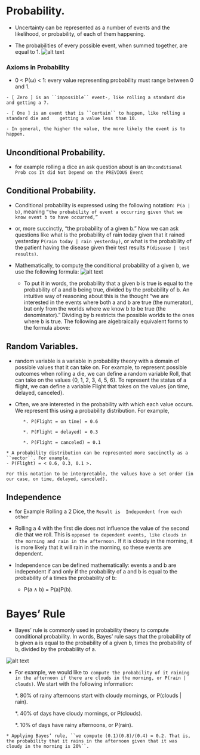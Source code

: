 
# Probability.
 
   * Uncertainty can be represented as a number of events and the likelihood, or probability, of each of them happening.

+ The probabilities of every possible event, when summed together, are equal to 1.
![alt text](lotp.png)

### Axioms in Probability

   * 0 < P(ω) < 1: every value representing probability must range between 0 and 1.

    - [ Zero ] is an ``impossible`` event-, like rolling a standard die and getting a 7.
    
    - [ One ] is an event that is ``certain`` to happen, like rolling a standard die and    getting a value less than 10.
    
    - In general, the higher the value, the more likely the event is to happen.

## Unconditional Probability.

   * for example rolling a dice an ask question about is an ``Unconditional Prob cos It did Not Depend on the PREVIOUS Event ``

## Conditional Probability.
   
   * Conditional probability is expressed using the following notation:`` P(a | b)``, meaning `` “the probability of event a occurring given that we know event b to have occurred,” ``

   * or, more succinctly, “the probability of a given b.” Now we can ask questions like what is the probability of rain today given that it rained yesterday 
   ``P(rain today | rain yesterday)``, or what is the probability of the patient having the disease given their test results ``P(disease | test results)``.


+ Mathematically, to compute the conditional probability of a given b, we use the following formula:
![alt text](conditional.png)

   * To put it in words, the probability that a given b is true is equal to the probability of a and b being true, divided by the probability of b. An intuitive way of reasoning about this is the thought “we are interested in the events where both a and b are true (the numerator), but only from the worlds where we know b to be true (the denominator).” Dividing by b restricts the possible worlds to the ones where b is true. The following are algebraically equivalent forms to the formula above:


 ## Random Variables. 

   *  random variable is a variable in probability theory with a domain of possible values that it can take on. For example, to represent possible outcomes when rolling a die, we can define a random variable Roll, that can take on the values {0, 1, 2, 3, 4, 5, 6}. To represent the status of a flight, we can define a variable Flight that takes on the values {on time, delayed, canceled}.
   
   * Often, we are interested in the probability with which each value occurs. We represent this using a probability distribution. For example,

            *. P(Flight = on time) = 0.6
            
            *. P(Flight = delayed) = 0.3
            
            *. P(Flight = canceled) = 0.1


    * A probability distribution can be represented more succinctly as a ``vector``. For example, 
    - P(Flight) = < 0.6, 0.3, 0.1 >. 
    
    For this notation to be interpretable, the values have a set order (in our case, on time, delayed, canceled).

## Independence

   * for Example Rolling a 2 Dice, the ``Result is  Independent from each other `` 

   * Rolling a 4 with the first die does not influence the value of the second die that we roll. 
   This is ``opposed to dependent events, like clouds in the morning and rain in the afternoon.`` If it is cloudy in the morning, it is more likely that it will rain in the morning, so these events are dependent.

   * Independence can be defined mathematically: events a and b are independent if and only if the probability of a and b is equal to the probability of a times the probability of b: 
      - P(a ∧ b) = P(a)P(b).

# Bayes’ Rule
   
   * Bayes’ rule is commonly used in probability theory to compute conditional probability. In words, Bayes’ rule says that the probability of b given a is equal to the probability of a given b, times the probability of b, divided by the probability of a.

   ![alt text](bayesrule.png)

   * For example, we would like to`` compute the probability of it raining in the afternoon if there are clouds in the morning, or P(rain | clouds)``. We start with the following information:

        *. 80% of rainy afternoons start with cloudy mornings, or P(clouds | rain).
        
        *. 40% of days have cloudy mornings, or P(clouds).
        
        *. 10% of days have rainy afternoons, or P(rain).

    * Applying Bayes’ rule, ``we compute (0.1)(0.8)/(0.4) = 0.2. That is, the probability that it rains in the afternoon given that it was cloudy in the morning is 20%``.

    

